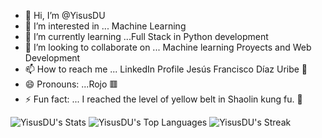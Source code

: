 - 👋 Hi, I’m @YisusDU
- 👀 I’m interested in ... Machine Learning
- 🌱 I’m currently learning ...Full Stack in Python development
- 💞️ I’m looking to collaborate on ... Machine learning Proyects and Web Development
- 📫 How to reach me ... LinkedIn Profile Jesús Francisco Díaz Uribe 👤
- 😄 Pronouns: ...Rojo 🟥
- ⚡ Fun fact: ... I reached the level of yellow belt in Shaolin kung fu. 🥋

<!---
YisusDU/YisusDU is a ✨ special ✨ repository because its `README.md` (this file) appears on your GitHub profile.
You can click the Preview link to take a look at your changes.
--->

![YisusDU's Stats](https://github-readme-stats.vercel.app/api?username=YisusDU&theme=react&show_icons=true&hide_border=true&count_private=true)
![YisusDU's Top Languages](https://github-readme-stats.vercel.app/api/top-langs/?username=YisusDU&theme=react&show_icons=true&hide_border=true&layout=compact)
![YisusDU's Streak](https://github-readme-streak-stats.herokuapp.com/?user=YisusDU&theme=react&hide_border=true)

